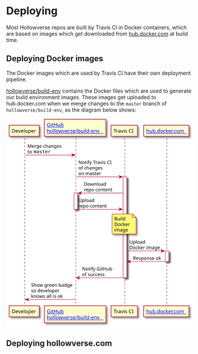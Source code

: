 # Deploying

Most Hollowverse repos are built by Travis CI in Docker containers, which are based on images which get downloaded from [hub.docker.com](https://hub.docker.com/) at build time.

## Deploying Docker images

The Docker images which are used by Travis CI have their own deployment pipeline.

[hollowverse/build-env](https://github.com/hollowverse/build-env) contains the Docker files which are used to generate our build environment images. These images get uploaded to hub.docker.com when we merge changes to the `master` branch of `hollowverse/build-env`, as the diagram below shows:

<p align="center">
<img src="./diagrams/deployingNewBuildEnv.puml.svg">
</p>

## Deploying hollowverse.com
